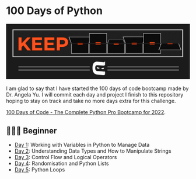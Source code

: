 # 100 Days of Python
![Keep Going](keep_coding.gif)

I am glad to say that I have started the 100 days of code bootcamp made by Dr. Angela Yu.
I will commit each day and project I finish to this repository hoping to stay on track and take no more days extra for this challenge.

[100 Days of Code - The Complete Python Pro Bootcamp for 2022](https://www.udemy.com/course/100-days-of-code).

## 👨🏻‍🎓 Beginner
- [Day 1](day01): Working with Variables in Python to Manage Data
- [Day 2](day02): Understanding Data Types and How to Manipulate Strings
- [Day 3](day03): Control Flow and Logical Operators
- [Day 4](day04): Randomisation and Python Lists
- [Day 5](day05): Python Loops